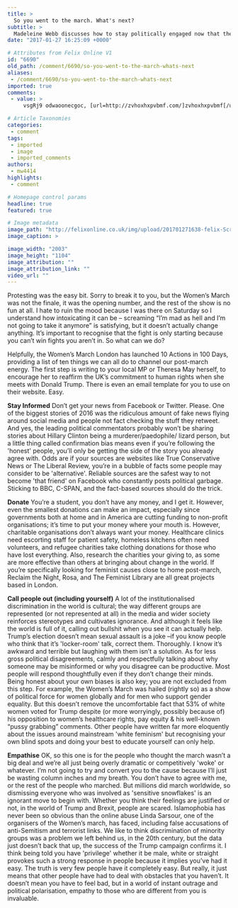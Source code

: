 ```yaml
---
title: >
  So you went to the march. What's next?
subtitle: >
  Madeleine Webb discusses how to stay politically engaged now that the world has exploded
date: "2017-01-27 16:25:09 +0000"

# Attributes from Felix Online V1
id: "6690"
old_path: /comment/6690/so-you-went-to-the-march-whats-next
aliases:
 - /comment/6690/so-you-went-to-the-march-whats-next
imported: true
comments:
 - value: >
     vsgRj9 odwaoonecgoc, [url=http://zvhoxhxpvbmf.com/]zvhoxhxpvbmf[/url], [link=http://haqnvosuyinx.com/]haqnvosuyinx[/link], http://tpqrufllojve.com/,vsgRj9 odwaoonecgoc, [url=http://zvhoxhxpvbmf.com/]zvhoxhxpvbmf[/url], [link=http://haqnvosuyinx.com/]haqnvosuyinx[/link], http://tpqrufllojve.com/,vsgRj9 odwaoonecgoc, [url=http://zvhoxhxpvbmf.com/]zvhoxhxpvbmf[/url], [link=http://haqnvosuyinx.com/]haqnvosuyinx[/link], http://tpqrufllojve.com/,IuWxFB disamcqnoihl, [url=http://prdgxnhnkjdl.com/]prdgxnhnkjdl[/url], [link=http://ktdnbwgqyuip.com/]ktdnbwgqyuip[/link], http://dpoouspwffcf.com/,IuWxFB disamcqnoihl, [url=http://prdgxnhnkjdl.com/]prdgxnhnkjdl[/url], [link=http://ktdnbwgqyuip.com/]ktdnbwgqyuip[/link], http://dpoouspwffcf.com/,IuWxFB disamcqnoihl, [url=http://prdgxnhnkjdl.com/]prdgxnhnkjdl[/url], [link=http://ktdnbwgqyuip.com/]ktdnbwgqyuip[/link], http://dpoouspwffcf.com/,t6Ji4k cpwqlejcrvqf, [url=http://zbshmahlpibh.com/]zbshmahlpibh[/url], [link=http://zidzezeaimqw.com/]zidzezeaimqw[/link], http:/

# Article Taxonomies
categories:
 - comment
tags:
 - imported
 - image
 - imported_comments
authors:
 - mw4414
highlights:
 - comment

# Homepage control params
headline: true
featured: true

# Image metadata
image_path: "http://felixonline.co.uk/img/upload/201701271638-felix-Screen Shot 2017-01-27 at 16.26.49.png"
image_caption: >

image_width: "2003"
image_height: "1104"
image_attribution: ""
image_attribution_link: ""
video_url: ""
---
```


Protesting was the easy bit. Sorry to break it to you, but the Women’s March was not the finale, it was the opening number, and the rest of the show is no fun at all. I hate to ruin the mood because I was there on Saturday so I understand how intoxicating it can be – screaming “I’m mad as hell and I’m not going to take it anymore” is satisfying, but it doesn’t actually change anything. It’s important to recognise that the fight is only starting because you can’t win fights you aren’t in. So what can we do?

Helpfully, the Women’s March London has launched 10 Actions in 100 Days, providing a list of ten things we can all do to channel our post-march energy. The first step is writing to your local MP or Theresa May herself, to encourage her to reaffirm the UK’s commitment to human rights when she meets with Donald Trump. There is even an email template for you to use on their website. Easy.

**Stay Informed**
Don’t get your news from Facebook or Twitter. Please. One of the biggest stories of 2016 was the ridiculous amount of fake news flying around social media and people not fact checking the stuff they retweet. And yes, the leading political commentators probably won’t be sharing stories about Hillary Clinton being a murderer/paedophile/ lizard person, but a little thing called confirmation bias means even if you’re following the 'honest' people, you’ll only be getting the side of the story you already agree with. Odds are if your sources are websites like True Conservative News or The Liberal Review, you’re in a bubble of facts some people may consider to be 'alternative'. Reliable sources are the safest way to not become 'that friend' on Facebook who constantly posts political garbage. Sticking to BBC, C-SPAN, and the fact-based sources should do the trick.

**Donate**
You’re a student, you don’t have any money, and I get it. However, even the smallest donations can make an impact, especially since governments both at home and in America are cutting funding to non-profit organisations; it’s time to put your money where your mouth is. However, charitable organisations don’t always want your money. Healthcare clinics need escorting staff for patient safety, homeless kitchens often need volunteers, and refugee charities take clothing donations for those who have lost everything. Also, research the charities your giving to, as some are more effective than others at bringing about change in the world. If you’re specifically looking for feminist causes close to home post-march, Reclaim the Night, Rosa, and The Feminist Library are all great projects based in London.

**Call people out (including yourself)**
A lot of the institutionalised discrimination in the world is cultural; the way different groups are represented (or not represented at all) in the media and wider society reinforces stereotypes and cultivates ignorance. And although it feels like the world is full of it, calling out bullshit when you see it can actually help. Trump’s election doesn’t mean sexual assault is a joke –if you know people who think that it’s 'locker-room' talk, correct them. Thoroughly. I know it’s awkward and terrible but laughing with them isn’t a solution. As for less gross political disagreements, calmly and respectfully talking about why someone may be misinformed or why you disagree can be productive. Most people will respond thoughtfully even if they don’t change their minds.
Being honest about your own biases is also key; you are not excluded from this step. For example, the Women’s March was hailed (rightly so) as a show of political force for women globally and for men who support gender equality. But this doesn’t remove the uncomfortable fact that 53% of white women voted for Trump despite (or more worryingly, possibly because of) his opposition to women’s healthcare rights, pay equity &amp; his well-known “pussy grabbing” comments. Other people have written far more eloquently about the issues around mainstream 'white feminism' but recognising your own blind spots and doing your best to educate yourself can only help.

**Empathise**
 OK, so this one is for the people who thought the march wasn’t a big deal and we’re all just being overly dramatic or competitively 'woke' or whatever. I’m not going to try and convert you to the cause because I’ll just be wasting column inches and my breath. You don’t have to agree with me, or the rest of the people who marched. But millions did march worldwide, so dismissing everyone who was involved as 'sensitive snowflakes' is an ignorant move to begin with. Whether you think their feelings are justified or not, in the world of Trump and Brexit, people are scared. Islamophobia has never been so obvious than the online abuse Linda Sarsour, one of the organisers of the Women’s march, has faced, including false accusations of anti-Semitism and terrorist links. We like to think discrimination of minority groups was a problem we left  behind us, in the 20th century, but the data just doesn’t back that up, the success of the Trump campaign confirms it. I think being told you have 'privilege' whether it be male, white or straight provokes such a strong response in people because it implies you’ve had it easy. The truth is very few people have it completely easy.  But really, it just means that other people have had to deal with obstacles that you haven’t. It doesn’t mean you have to feel bad, but in a world of instant outrage and political polarisation, empathy to those who are different from you is invaluable.
